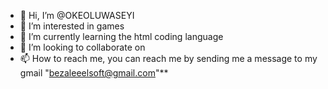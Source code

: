 - 👋 Hi, I’m @OKEOLUWASEYI
- 👀 I’m interested in games 
- 🌱 I’m currently learning the html coding language
- 💞️ I’m looking to collaborate on 
- 📫 How to reach me, you can reach me by sending me a message to my gmail "bezaleeelsoft@gmail.com"**

<!---
OKEOLUWASEYI/OKEOLUWASEYI is a ✨ special ✨ repository because its `README.md` (this file) appears on your GitHub profile.
You can click the Preview link to take a look at your changes.
--->
